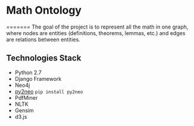 # Math Ontology
=======
The goal of the project is to represent all the math in one graph, where nodes are entities (definitions, theorems, lemmas, etc.) and edges are relations between entities.

## Technologies Stack

* Python 2.7 
* Django Framework
* Neo4j
* [py2neo](http://py2neo.org/2.0/) `pip install py2neo`
* PdfMiner
* NLTK
* Gensim
* d3.js
